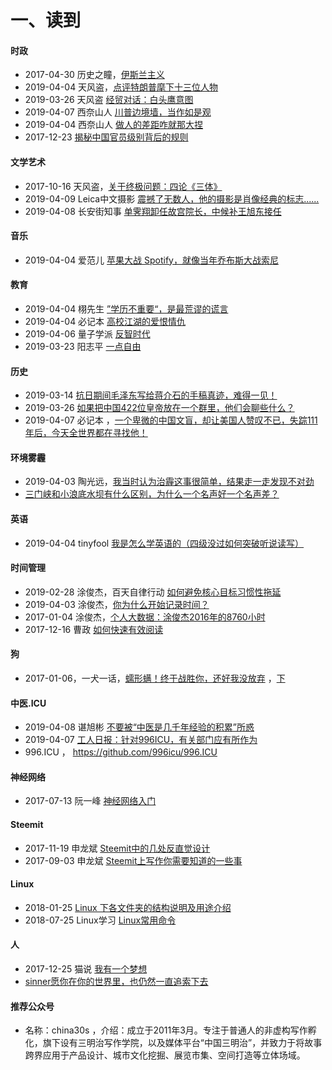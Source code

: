 # 一、读到
#### 时政

- 2017-04-30 历史之瞳，[伊斯兰主义](https://mp.weixin.qq.com/s?__biz=MzI2NDM3NDgxNQ==&mid=2247484781&idx=1&sn=c55453670cdfeab7d6d9e7187e49d2ed&chksm=eaacda1ddddb530b440eb3a6ae9cdf67e6d612bae34c94cdad0db2c0fe80fded05899f837156&mpshare=1&scene=1&srcid=0322GKxrMUHyYCmuokxkG1ri&pass_ticket=F0Ig3VyltUfoiAC%2FSEYnqtAITlJJPkOj9BJhVH9ZrhvpvUJNGv4xvUqtIL2mUhED#rd)
- 2019-04-04 天风盗，[点评特朗普麾下十三位人物](https://mp.weixin.qq.com/s?__biz=MzI0MzQxMDUzNQ==&mid=2247484485&idx=1&sn=39de574cf3a64b46ecb7fcf3e15bdfbb&chksm=e96c374dde1bbe5b309ba318cbdcf11cf37b707eea0962b981d0e3f743c2a96e691580da8686&mpshare=1&scene=1&srcid=0329QWSzz39tmHvcuvpByn2o&pass_ticket=F0Ig3VyltUfoiAC%2FSEYnqtAITlJJPkOj9BJhVH9ZrhvpvUJNGv4xvUqtIL2mUhED#rd) 
- 2019-03-26 天风盗 [经贸对话：白头鹰意图](https://mp.weixin.qq.com/s?__biz=MzI0MzQxMDUzNQ==&mid=2247484467&idx=1&sn=a0189dc58b50b535a1adb965c64e6d42&chksm=e96c373bde1bbe2d97187c46e16870a1185467e39920b6c60bff4bab0be4415b860288b384ae&mpshare=1&scene=2&srcid=0331UebNzWYblfNzhV34NBg9&from=timeline&pass_ticket=F0Ig3VyltUfoiAC%2FSEYnqtAITlJJPkOj9BJhVH9ZrhvpvUJNGv4xvUqtIL2mUhED#rd)
- 2019-04-07 西奈山人 [川普边境墙，当作如是观](https://mp.weixin.qq.com/s?__biz=MzI1MjIxMDQ4Mw==&mid=2659932918&idx=1&sn=7ef53e454354c0ac24b7cf3a1d90fd6c&chksm=f298c6aac5ef4fbc6119d887488c3a3385948f9075bf2dcc70e05c75cfc80999907238cf36f4&mpshare=1&scene=2&srcid=0408HdTNnlYiUs5SFfGiB5zD&from=timeline&pass_ticket=F0Ig3VyltUfoiAC%2FSEYnqtAITlJJPkOj9BJhVH9ZrhvpvUJNGv4xvUqtIL2mUhED#rd)
- 2019-04-04 西奈山人 [做人的差距咋就那大捏](https://mp.weixin.qq.com/s?__biz=MzI1MjIxMDQ4Mw==&mid=2659932872&idx=1&sn=deee62052c47656053d6e69bc9043f08&chksm=f298c694c5ef4f82eda52a0cffb31c7d0bdb8c312b3760575988152cb33ddd11b0eb006a36c4&scene=0&xtrack=1&pass_ticket=edUGvRcV%2BCgPO5nFCkV3QQrOGjfwIUjt6eJjyCgYIroSkC1h9kBIFj2RuYKDcnb5#rd) 
- 2017-12-23 [揭秘中国官员级别背后的规则](https://mp.weixin.qq.com/s?__biz=MzA3NDkzMjczOA==&mid=2653020016&idx=1&sn=e687cffda68df8d9c31ee3a9c3a72650&chksm=84ad481db3dac10bcc28602b4a790bfc08e0ad0cdaf3a336371446e8088a336d9f0cb0414082&mpshare=1&scene=1&srcid=1223EwZdApOTyL2J2JiMPI2x&pass_ticket=gGvNpX8qSPD6Tniwp5m9TghnZ1m3I9idq0PMPYbI0LdJI8dmF7lX50fpRVrReTwc#rd)

#### 文学艺术

- 2017-10-16 天风盗，[关于终极问题：四论《三体》](https://mp.weixin.qq.com/s?__biz=MzI0MzQxMDUzNQ==&mid=100000432&idx=1&sn=dd5b3bcc706e90dd0a6f35f908442c28&chksm=696c31b85e1bb8aefa57eb261f4361dee0ad1056812d111f7efdce382f5efae4257cc1ca5913&scene=18&xtrack=1&pass_ticket=F0Ig3VyltUfoiAC%2FSEYnqtAITlJJPkOj9BJhVH9ZrhvpvUJNGv4xvUqtIL2mUhED#rd) 
-  2019-04-09 Leica中文摄影 [震撼了无数人，他的摄影是肖像经典的标志......](https://mp.weixin.qq.com/s?__biz=MzIxMTQ0NTgzMg==&mid=2247488984&idx=1&sn=5177552283f6d96333f1fd132dcc5892&chksm=975464ffa023ede9a0e3490cdf7c015e0737f5270ef3f50323c40336322d71a12dbdd77602be&mpshare=1&scene=2&srcid=0409zr6QjxWj7AJ6ve8QCaVe&from=timeline&pass_ticket=F0Ig3VyltUfoiAC%2FSEYnqtAITlJJPkOj9BJhVH9ZrhvpvUJNGv4xvUqtIL2mUhED#rd)
- 2019-04-08 长安街知事 [单霁翔卸任故宫院长，中候补王旭东接任](https://mp.weixin.qq.com/s?__biz=MzA5MDA0NDA4NA==&mid=2651181301&idx=1&sn=c4f04080a4a7f7629a326c85cfcc9af3&chksm=8be0d32ebc975a38b7e0a44e7a91165b8ad6218d24068dd834112d17374cb008e9acbb491dcb&mpshare=1&scene=2&srcid=0408MuiZlsguP3MJ72UcGYCs&from=timeline&pass_ticket=edUGvRcV%2BCgPO5nFCkV3QQrOGjfwIUjt6eJjyCgYIroSkC1h9kBIFj2RuYKDcnb5#rd) 

#### 音乐

- 2019-04-04 爱范儿 [苹果大战 Spotify，就像当年乔布斯大战索尼](https://mp.weixin.qq.com/s?__biz=MjgzMTAwODI0MA==&mid=2651874198&idx=1&sn=e51c9f723ce97a82de8badfd1d560c0d&chksm=9b66f509ac117c1fc072b8ae6861551ad2d60ff598b5d557ff7ce033ee0d29d6f9dc98d168a9&scene=0&xtrack=1&pass_ticket=edUGvRcV%2BCgPO5nFCkV3QQrOGjfwIUjt6eJjyCgYIroSkC1h9kBIFj2RuYKDcnb5#rd) 

#### 教育

- 2019-04-04 栩先生 [”学历不重要“，是最荒谬的谎言](https://mp.weixin.qq.com/s?__biz=MzI4NzM1MjA0OQ==&mid=2247487103&idx=1&sn=48b1c174fc5e4a461eb7599e3fb84663&chksm=ebcfbbe1dcb832f7603ef56005699d12c918c66993bfdb404a1966887e8fc9c1dd7d5cb6b42d&scene=0&xtrack=1&pass_ticket=F0Ig3VyltUfoiAC%2FSEYnqtAITlJJPkOj9BJhVH9ZrhvpvUJNGv4xvUqtIL2mUhED#rd)
-  2019-04-04 必记本 [高校江湖的爱恨情仇](https://mp.weixin.qq.com/s?__biz=MzAwMjY1ODE4OQ==&mid=2649129031&idx=1&sn=b10b2931a8a6b8837639945f44cf0c63&chksm=82d53aa5b5a2b3b3bd02dfa05fa9f3db8669b7253f2e200b1207a7abb4840cd5bad6c31339bb&scene=0&xtrack=1&pass_ticket=F0Ig3VyltUfoiAC%2FSEYnqtAITlJJPkOj9BJhVH9ZrhvpvUJNGv4xvUqtIL2mUhED#rd)
-  2019-04-06  量子学派 [反智时代](https://mp.weixin.qq.com/s?__biz=MzIyMzU5MDA1Mw==&mid=2247487331&idx=1&sn=b148f5e8330f5458ff3ce32fb57024c7&chksm=e81aaca9df6d25bf10e81fd4b9c8fd16319fec2e6e9fc0bdf364378d63a63f34f3e5986f7359&scene=0&xtrack=1&pass_ticket=edUGvRcV%2BCgPO5nFCkV3QQrOGjfwIUjt6eJjyCgYIroSkC1h9kBIFj2RuYKDcnb5#rd)
-  2019-03-23 阳志平 [一点自由](https://mp.weixin.qq.com/s?__biz=MzA3MzM0MjUyMQ==&mid=2652150608&idx=1&sn=65d8c17f3ea7622ff55c5b41b8f0b9d8&chksm=84f0b006b3873910ec9478543e4f1a25f7f6111248ba00e98083e8f435f90ac7b569f75b9f40&scene=0&xtrack=1&pass_ticket=edUGvRcV%2BCgPO5nFCkV3QQrOGjfwIUjt6eJjyCgYIroSkC1h9kBIFj2RuYKDcnb5#rd)

#### 历史

- 2019-03-14 [抗日期间毛泽东写给蒋介石的手稿真迹，难得一见！](https://mp.weixin.qq.com/s?__biz=Mzg2OTA5ODI5Mw==&mid=2247484477&idx=1&sn=6c632b62e5d1a21c1bdbace3fdd17728&chksm=cea37267f9d4fb718b23d3e082cab44fbf0393bbd31137a88651589e26dcb9281afedd91cc7f&mpshare=1&scene=2&srcid=0314HcSXc42ZZb5NWB6C35l8&from=timeline&pass_ticket=F0Ig3VyltUfoiAC%2FSEYnqtAITlJJPkOj9BJhVH9ZrhvpvUJNGv4xvUqtIL2mUhED#rd) 
- 2019-03-26 [如果把中国422位皇帝放在一个群里，他们会聊些什么？](https://mp.weixin.qq.com/s?__biz=MzIwODQwOTU3Mg==&mid=2247486208&idx=1&sn=3fee125eac16d26927082ccd3ea215a3&chksm=9702cd8ba075449d7f5471811fa2984b82c360e037d0949e199161c901a4444b9f308ebb5d1c&mpshare=1&scene=24&srcid=032648rqDPQeZA6NpEj2ZswD&pass_ticket=F0Ig3VyltUfoiAC%2FSEYnqtAITlJJPkOj9BJhVH9ZrhvpvUJNGv4xvUqtIL2mUhED#rd)
- 2019-04-07 必记本 ，[一个卑微的中国文盲，却让美国人赞叹不已，失踪111年后，今天全世界都在寻找他！](https://mp.weixin.qq.com/s?__biz=MzAwMjY1ODE4OQ==&mid=2649129048&idx=1&sn=400d24c581796e90cdaf431dbd9d0053&chksm=82d53abab5a2b3ac43babfe5625343e8ecc55ef6a1eac12930e656f6cd0a9d35a15dc5132c07&scene=0&xtrack=1&pass_ticket=F0Ig3VyltUfoiAC%2FSEYnqtAITlJJPkOj9BJhVH9ZrhvpvUJNGv4xvUqtIL2mUhED#rd) 

#### 环境雾霾

- 2019-04-03 陶光远，[我当时认为治霾这事很简单，结果走一走发现不对劲](https://mp.weixin.qq.com/s?__biz=MjM5NjYyMjM0MA==&mid=2650883768&idx=1&sn=815a90e7f1e40552f1fd8b752325c48c&chksm=bd139fd38a6416c56a2a5c4bf17a32e77111d7e2b8d9598d730dbef13db49b95d2d81c63ad85&mpshare=1&scene=1&srcid=&pass_ticket=F0Ig3VyltUfoiAC%2FSEYnqtAITlJJPkOj9BJhVH9ZrhvpvUJNGv4xvUqtIL2mUhED#rd)
- [三门峡和小浪底水坝有什么区别，为什么一个名声好一个名声差？](https://www.zhihu.com/question/35058355)

#### 英语

- 2019-04-04 tinyfool [我是怎么学英语的（四级没过如何突破听说读写）](https://mp.weixin.qq.com/s?__biz=MjM5MjUwNzIyMA==&mid=2649941349&idx=1&sn=6460d66afc975a941ec7d8a6c4b2e154&chksm=bea3715e89d4f848d15963e568e528b2a142bbacf8bf460b33ff2599f1204480109bbaab7234&scene=0&xtrack=1&pass_ticket=edUGvRcV%2BCgPO5nFCkV3QQrOGjfwIUjt6eJjyCgYIroSkC1h9kBIFj2RuYKDcnb5#rd)

#### 时间管理

- 2019-02-28 涂俊杰，百天自律行动 [如何避免核心目标习惯性拖延](https://mp.weixin.qq.com/s?__biz=MzI3MzU5MDA1OQ==&mid=2247485294&idx=1&sn=d4fd61473a49de8ee414a3cb2cd9194a&chksm=eb21b52adc563c3c9948a775d6893a0a825464902f18475fdbd3068ff08398a707ba2d6e1b87&mpshare=1&scene=2&srcid=&from=timeline&pass_ticket=F0Ig3VyltUfoiAC%2FSEYnqtAITlJJPkOj9BJhVH9ZrhvpvUJNGv4xvUqtIL2mUhED#rd)
- 2019-04-03 涂俊杰，[你为什么开始记录时间？](https://mp.weixin.qq.com/s?__biz=MzI3MzU5MDA1OQ==&mid=2247485339&idx=1&sn=fde70ccaeaaa3ccbaf308c1e50f763ef&chksm=eb21b5dfdc563cc9e856cf8e4442c4f53853f5482b3d117a41e7b2d8d9582568830e40cb1cfd&mpshare=1&scene=1&srcid=0410dKsYCB0fGnCHBzqFHNjT&pass_ticket=F0Ig3VyltUfoiAC%2FSEYnqtAITlJJPkOj9BJhVH9ZrhvpvUJNGv4xvUqtIL2mUhED#rd) 
- 2017-01-04 涂俊杰，[个人大数据：涂俊杰2016年的8760小时](https://mp.weixin.qq.com/s?__biz=MzI3MzU5MDA1OQ==&mid=2247483812&idx=1&sn=6bbb48b9e4c00b1de34dd2f84b6c3d81&chksm=eb21b3e0dc563af660bfa8ec0a4fa3f63e618444b355e873663c4c939be55dfe06fb3de9c45f&mpshare=1&scene=24&srcid=0403QVhBsrKKLe0HlbMMtI7o&pass_ticket=F0Ig3VyltUfoiAC%2FSEYnqtAITlJJPkOj9BJhVH9ZrhvpvUJNGv4xvUqtIL2mUhED#rd) 
- 2017-12-16 曹政 [如何快速有效阅读](https://mp.weixin.qq.com/s?__biz=MzI0MjA1Mjg2Ng==&mid=2649867542&idx=1&sn=34762aa0ad67c4b9c2664c0c3dcb2ac1&chksm=f1075f7bc670d66d3ed2799dfee0ade08399bcf117ea1a7be82c8d0a73e425a8192e3c75272a&mpshare=1&scene=1&srcid=0411gi91Y3SF6Spxf250yN8s&pass_ticket=gGvNpX8qSPD6Tniwp5m9TghnZ1m3I9idq0PMPYbI0LdJI8dmF7lX50fpRVrReTwc#rd) 

#### 狗

-  2017-01-06，一犬一话，[蠕形螨！终于战胜你，还好我没放弃](https://mp.weixin.qq.com/s?__biz=MzIwMzA0MzU2MA==&mid=2651605831&idx=1&sn=b68b39b4893030277213652f77cf777e&chksm=8d2d8cc0ba5a05d6e7eca1d258ac1548af4d4c7fde9fec544cb3ef572d95512aef7891c68472&scene=21#wechat_redirect)  ，[下](https://mp.weixin.qq.com/s?__biz=MzIwMzA0MzU2MA==&mid=2651606264&idx=1&sn=4564d34d4fe2f39c4f7768f7ad221f86&chksm=8d2d8b7fba5a0269ac470799f44f2f50f97dd5fcfbf1449e9b9b99fbde55d9153301adaf5be5&mpshare=1&scene=24&srcid=0405jAklfIa6gByVyLEQrkEi&pass_ticket=F0Ig3VyltUfoiAC%2FSEYnqtAITlJJPkOj9BJhVH9ZrhvpvUJNGv4xvUqtIL2mUhED#rd)

#### 中医.ICU

- 2019-04-08 谌旭彬 [不要被“中医是几千年经验的积累”所惑](https://mp.weixin.qq.com/s?__biz=MzI2MzQzNjA4NA==&mid=2247483991&idx=1&sn=8f2030077621c3ab5a394397e8b4be69&chksm=eabaa00cddcd291a3df78e3534a96dac6ed671ebfc1a8aa3510d6108fb177667613f5a6616f1&mpshare=1&scene=2&srcid=&from=timeline&pass_ticket=F0Ig3VyltUfoiAC%2FSEYnqtAITlJJPkOj9BJhVH9ZrhvpvUJNGv4xvUqtIL2mUhED#rd) 
- 2019-04-07 [工人日报：针对996ICU，有关部门应有所作为](https://m.guancha.cn/politics/2019_04_07_496641.shtml?from=timeline)  
- 996.ICU ， https://github.com/996icu/996.ICU

#### 神经网络

- 2017-07-13 阮一峰 [神经网络入门](http://www.ruanyifeng.com/blog/2017/07/neural-network.html)

#### Steemit

- 2017-11-19 申龙斌 [Steemit中的几处反直觉设计](https://mp.weixin.qq.com/s?__biz=MzI1MDQwOTU2OA==&mid=2247485380&idx=1&sn=88001a00853a5b26f168b2fee288f3d1&chksm=e983e0cbdef469dde8d60b91d0ba4711269f4b703dfb2f29ffbac658b10e23e9747dc92699fc&mpshare=1&scene=1&srcid=1202JXIMcUJo4oDQfel9SxJa&pass_ticket=gGvNpX8qSPD6Tniwp5m9TghnZ1m3I9idq0PMPYbI0LdJI8dmF7lX50fpRVrReTwc#rd) 
- 2017-09-03 申龙斌 [Steemit上写作你需要知道的一些事](https://mp.weixin.qq.com/s?__biz=MzI1MDQwOTU2OA==&mid=2247485133&idx=1&sn=c4f807944a0257f17643089102f84f88&chksm=e983e1c2def468d467fb6d1a15cd0fb7f70b255087ad49ae8498a4a09adca4e5eb5e14b88cca&mpshare=1&scene=1&srcid=12020nOumGz6r99yX8euRF79&pass_ticket=gGvNpX8qSPD6Tniwp5m9TghnZ1m3I9idq0PMPYbI0LdJI8dmF7lX50fpRVrReTwc#rd) 

#### Linux

- 2018-01-25  [Linux 下各文件夹的结构说明及用途介绍](https://mp.weixin.qq.com/s?__biz=MzAxODI5ODMwOA==&mid=2666541804&idx=1&sn=150e19b117832bf56b67cdcf59a66c06&chksm=80dcf647b7ab7f51f1d9ec232b2b0637c4a5f80c60fd11061143c1395faed5c024ecb0e4d064&mpshare=1&scene=1&srcid=0411ZVTWqWN7TZteCGoWwXxW&pass_ticket=gGvNpX8qSPD6Tniwp5m9TghnZ1m3I9idq0PMPYbI0LdJI8dmF7lX50fpRVrReTwc#rd) 
- 2018-07-25  Linux学习 [Linux常用命令](https://mp.weixin.qq.com/s?__biz=MzI4MDEwNzAzNg==&mid=2649444944&idx=1&sn=3eb442f80d1ea82bec84b43a08ad3a7d&chksm=f3a27323c4d5fa35114e0a67d2dc379aee7a7a267095f32ad7d71164a9b7a94ece0a5cb6025d&mpshare=1&scene=1&srcid=0411GOIehmvUZ8I9YL0EpflF&pass_ticket=gGvNpX8qSPD6Tniwp5m9TghnZ1m3I9idq0PMPYbI0LdJI8dmF7lX50fpRVrReTwc#rd)                                                                        

#### 人

- 2017-12-25 猫说  [我有一个梦想](https://mp.weixin.qq.com/s?__biz=MzAxMjMzMDg4OA==&mid=2650539165&idx=1&sn=e16a74b50e48264980ca4c8cc6fffe47&chksm=83bbd67ab4cc5f6c79b9d476305b2893dce8e28fdc7f71c05f19584201542187a86c5e9e871b&mpshare=1&scene=1&srcid=1225FzzLcxTgijVU1Hnn0Vrb&pass_ticket=gGvNpX8qSPD6Tniwp5m9TghnZ1m3I9idq0PMPYbI0LdJI8dmF7lX50fpRVrReTwc#rd) 
- [sinner愿你在你的世界里，也仍然一直追索下去](https://www.zhihu.com/people/sinnershiki/answers?utm_source=wechat_session&utm_medium=social)

#### 推荐公众号

- 名称：china30s  ，介绍：成立于2011年3月。专注于普通人的非虚构写作孵化，旗下设有三明治写作学院，以及媒体平台“中国三明治”，并致力于将故事跨界应用于产品设计、城市文化挖掘、展览市集、空间打造等立体场域。 